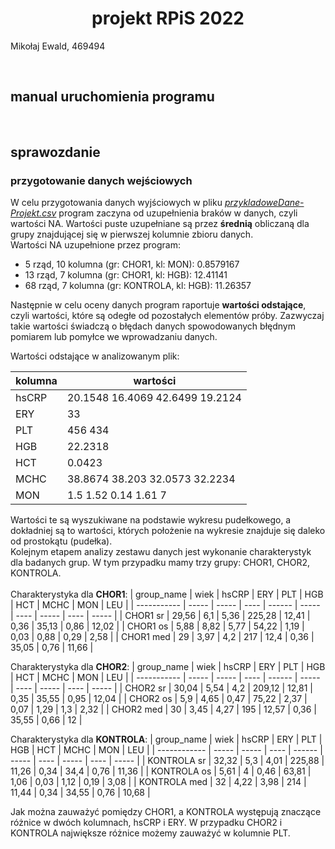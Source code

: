 <h1 align="center"> projekt RPiS 2022 </h1>
Mikołaj Ewald, 469494

&nbsp;<br>

## manual uruchomienia programu

&nbsp;<br>

## sprawozdanie

### przygotowanie danych wejściowych

W celu przygotowania danych wyjściowych w pliku [*przykladoweDane-Projekt.csv*](https://github.com/ewaldmikolaj/projekt_rpis/blob/main/data/przykladoweDane-Projekt.csv) program zaczyna od uzupełnienia braków w danych, czyli wartości NA. Wartości puste uzupełniane są przez **średnią** obliczaną dla grupy znajdującej się w pierwszej kolumnie zbioru danych. <br>
Wartości NA uzupełnione przez program:

- 5 rząd, 10 kolumna (gr: CHOR1, kl: MON): 0.8579167
- 13 rząd, 7 kolumna (gr: CHOR1, kl: HGB): 12.41141
- 68 rząd, 7 kolumna (gr: KONTROLA, kl: HGB): 11.26357

Następnie w celu oceny danych program raportuje **wartości odstające**, czyli wartości, które są odegłe od pozostałych elementów próby. Zazwyczaj takie wartości świadczą o błędach danych spowodowanych błędnym pomiarem lub pomyłce we wprowadzaniu danych. 

Wartości odstające w analizowanym plik:

| kolumna | wartości                        |
|---------|---------------------------------|
| hsCRP   | 20.1548 16.4069 42.6499 19.2124 |
| ERY     | 33                              |
| PLT     | 456 434                         |
| HGB     | 22.2318                         |
| HCT     | 0.0423                          |
| MCHC    | 38.8674 38.203 32.0573 32.2234  |
| MON     | 1.5 1.52 0.14 1.61 7            |

Wartości te są wyszukiwane na podstawie wykresu pudełkowego, a dokładniej są to wartości, których położenie na wykresie znajduje się daleko od prostokątu (pudełka). <br>
Kolejnym etapem analizy zestawu danych jest wykonanie charakterystyk dla badanych grup. W tym przypadku mamy trzy grupy: CHOR1, CHOR2, KONTROLA.
<br><br>
Charakterystyka dla **CHOR1**:
| group\_name | wiek  | hsCRP | ERY  | PLT    | HGB   | HCT  | MCHC  | MON  | LEU   |
| ----------- | ----- | ----- | ---- | ------ | ----- | ---- | ----- | ---- | ----- |
| CHOR1 sr    | 29,56 | 6,1   | 5,36 | 225,28 | 12,41 | 0,36 | 35,13 | 0,86 | 12,02 |
| CHOR1 os    | 5,88  | 8,82  | 5,77 | 54,22  | 1,19  | 0,03 | 0,88  | 0,29 | 2,58  |
| CHOR1 med   | 29    | 3,97  | 4,2  | 217    | 12,4  | 0,36 | 35,05 | 0,76 | 11,66 |


Charakterystyka dla **CHOR2**:
| group\_name | wiek  | hsCRP | ERY  | PLT    | HGB   | HCT  | MCHC  | MON  | LEU   |
| ----------- | ----- | ----- | ---- | ------ | ----- | ---- | ----- | ---- | ----- |
| CHOR2 sr    | 30,04 | 5,54  | 4,2  | 209,12 | 12,81 | 0,35 | 35,55 | 0,95 | 12,04 |
| CHOR2 os    | 5,9   | 4,65  | 0,47 | 75,22  | 2,37  | 0,07 | 1,29  | 1,3  | 2,32  |
| CHOR2 med   | 30    | 3,45  | 4,27 | 195    | 12,57 | 0,36 | 35,55 | 0,66 | 12    |


Charakterystyka dla **KONTROLA**:
| group\_name  | wiek  | hsCRP | ERY  | PLT    | HGB   | HCT  | MCHC  | MON  | LEU   |
| ------------ | ----- | ----- | ---- | ------ | ----- | ---- | ----- | ---- | ----- |
| KONTROLA sr  | 32,32 | 5,3   | 4,01 | 225,88 | 11,26 | 0,34 | 34,4  | 0,76 | 11,36 |
| KONTROLA os  | 5,61  | 4     | 0,46 | 63,81  | 1,06  | 0,03 | 1,12  | 0,19 | 3,08  |
| KONTROLA med | 32    | 4,22  | 3,98 | 214    | 11,44 | 0,34 | 34,55 | 0,76 | 10,68 |

Jak można zauważyć pomiędzy CHOR1, a KONTROLA występują znaczące różnice w dwóch kolumnach, hsCRP i ERY. W przypadku CHOR2 i KONTROLA największe różnice możemy zauważyć w kolumnie PLT. 

